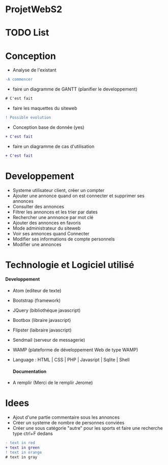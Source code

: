 # ProjetWebS2

# TODO List

# Conception

* Analyse de l'existant
```diff
-A commencer
```

* faire un diagramme de GANTT (planifier le developpement)
```diff
# C'est fait
```
* faire les maquettes du siteweb
```diff
! Possible evolution
```
* Conception base de donnée (yes)
```diff
+ C'est fait
```
* faire un diagramme de cas d'utilisation
```diff
+ C'est fait
```

# Developpement
* Systeme utilisateur client, créer un compter
* Ajouter une annonce quand on est connecter et
supprimer ses annonces
* Consulter des annonces
* Filtrer les annonces et les trier par dates
* Rechercher une annnonce par mot clé
* Ajouter des annonces en favoris
* Mode administrateur du siteweb
* Voir ses annonces quand Connecter
* Modifier ses informations de compte personnels
* Modifier une annonces

# Technologie et Logiciel utilisé

#### Developpement
* Atom (editeur de texte)
* Bootstrap (framework)
* JQuery (bibliothéque javascript)
* Bootbox (libraire javascript)
* Flipster (laibraire javascript)
* Sendmail (serveur de messagerie)
* WAMP (plateforme de développement Web de type WAMP)
* Language :
  HTML | CSS | PHP | Javasript | Sqlite | Shell

  #### Documentation
* A remplir (Merci de le remplir Jerome)


# Idees
* Ajout d'une partie commentaire sous les annonces
* Créer un systeme de nombre de personnes conviées
* Créer une sous catégorie "autre" pour les sports
et faire une recherche type ctrl+F dedans

```diff
- text in red
+ text in green
! text in orange
# text in gray
```
